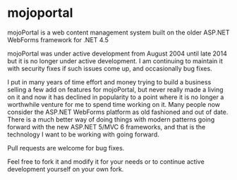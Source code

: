 # mojoportal
mojoPortal is a web content management system built on the older ASP.NET WebForms framework for .NET 4.5

mojoPortal was under active development from August 2004 until late 2014 but it is no longer under active development. I am continuing to maintain it with security fixes if such issues come up, and occasionally bug fixes. 

I put in many years of time effort and money trying to build a business selling a few add on features for mojoPortal, but never really made a living on it and now it has declined in popularity to a point where it is no longer a worthwhile venture for me to spend time working on it. Many people now consider the ASP.NET WebForms platform as old fashioned and out of date. There is a much better way of doing things with modern patterns going forward with the new ASP.NET 5/MVC 6 frameworks, and that is the technology I want to be working with going forward.

Pull requests are welcome for bug fixes.

Feel free to fork it and modify it for your needs or to continue active development yourself on your own fork.
